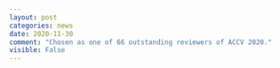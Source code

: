 ```yaml
---
layout: post
categories: news
date: 2020-11-30
comment: "Chosen as one of 66 outstanding reviewers of ACCV 2020."
visible: False
---
```

